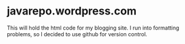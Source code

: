 # javarepo.wordpress.com
This will hold the html code for my blogging site. I run into formatting problems, so I decided to use github for version control.
